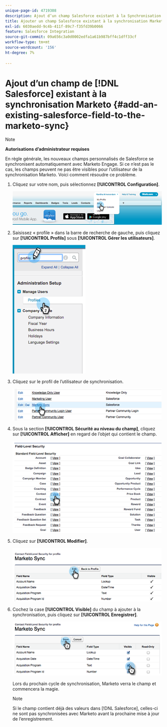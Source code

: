 ```yaml
---
unique-page-id: 4719308
description: Ajout d’un champ Salesforce existant à la Synchronisation de Marketo - Documents Marketo - Documentation du produit
title: Ajouter un champ Salesforce existant à la synchronisation Marketo
exl-id: 6030aedd-9c4b-411f-89c7-f35fd39b0066
feature: Salesforce Integration
source-git-commit: 09a656c3a0d0002edfa1a61b987bff4c1dff33cf
workflow-type: tm+mt
source-wordcount: '156'
ht-degree: 7%

---
```


# Ajout d’un champ de [!DNL Salesforce] existant à la synchronisation Marketo {#add-an-existing-salesforce-field-to-the-marketo-sync}

>[!NOTE]
>
>**Autorisations d’administrateur requises**

En règle générale, les nouveaux champs personnalisés de Salesforce se synchronisent automatiquement avec Marketo Engage. Si ce n’est pas le cas, les champs peuvent ne pas être visibles pour l’utilisateur de la synchronisation Marketo. Voici comment résoudre ce problème.

1. Cliquez sur votre nom, puis sélectionnez **[!UICONTROL Configuration]**.

   ![](assets/add-an-existing-salesforce-field-to-the-marketo-sync-1.png)

1. Saisissez « profile » dans la barre de recherche de gauche, puis cliquez sur **[!UICONTROL Profils]** sous **[!UICONTROL Gérer les utilisateurs]**.

   ![](assets/add-an-existing-salesforce-field-to-the-marketo-sync-2.png)

1. Cliquez sur le profil de l’utilisateur de synchronisation.

   ![](assets/add-an-existing-salesforce-field-to-the-marketo-sync-3.png)

1. Sous la section **[!UICONTROL Sécurité au niveau du champ]**, cliquez sur **[!UICONTROL Afficher]** en regard de l’objet qui contient le champ.

   ![](assets/add-an-existing-salesforce-field-to-the-marketo-sync-4.png)

1. Cliquez sur **[!UICONTROL Modifier]**.

   ![](assets/add-an-existing-salesforce-field-to-the-marketo-sync-5.png)

1. Cochez la case **[!UICONTROL Visible]** du champ à ajouter à la synchronisation, puis cliquez sur **[!UICONTROL Enregistrer]**.

   ![](assets/add-an-existing-salesforce-field-to-the-marketo-sync-6.png)

   Lors du prochain cycle de synchronisation, Marketo verra le champ et commencera la magie.

   >[!NOTE]
   >
   > Si le champ contient déjà des valeurs dans [!DNL Salesforce], celles-ci ne sont pas synchronisées avec Marketo avant la prochaine mise à jour de l’enregistrement.

